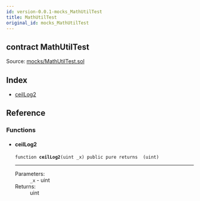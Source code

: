 ```yaml
---
id: version-0.0.1-mocks_MathUtilTest
title: MathUtilTest
original_id: mocks_MathUtilTest
---
```


<div class="contract-doc"><div class="contract"><h2 class="contract-header"><span class="contract-kind">contract</span> MathUtilTest</h2><div class="source">Source: <a href="https://github.com/saurfang/solidity-treemap/blob/v0.0.1/contracts/mocks/MathUtilTest.sol" target="_blank">mocks/MathUtilTest.sol</a></div></div><div class="index"><h2>Index</h2><ul><li><a href="mocks_MathUtilTest.html#ceilLog2">ceilLog2</a></li></ul></div><div class="reference"><h2>Reference</h2><div class="functions"><h3>Functions</h3><ul><li><div class="item function"><span id="ceilLog2" class="anchor-marker"></span><h4 class="name">ceilLog2</h4><div class="body"><code class="signature">function <strong>ceilLog2</strong><span>(uint _x) </span><span>public </span><span>pure </span><span>returns  (uint) </span></code><hr/><dl><dt><span class="label-parameters">Parameters:</span></dt><dd><div><code>_x</code> - uint</div></dd><dt><span class="label-return">Returns:</span></dt><dd>uint</dd></dl></div></div></li></ul></div></div></div>
